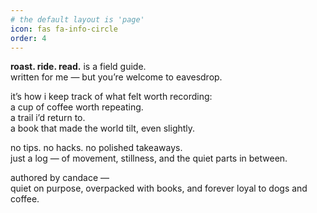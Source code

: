 ```yaml
---
# the default layout is 'page'
icon: fas fa-info-circle
order: 4
---
```


**roast. ride. read.** is a field guide.  
written for me — but you’re welcome to eavesdrop.

it’s how i keep track of what felt worth recording:  
a cup of coffee worth repeating.  
a trail i’d return to.  
a book that made the world tilt, even slightly.

no tips. no hacks. no polished takeaways.  
just a log — of movement, stillness, and the quiet parts in between.

authored by candace —  
quiet on purpose, overpacked with books, and forever loyal to dogs and coffee.